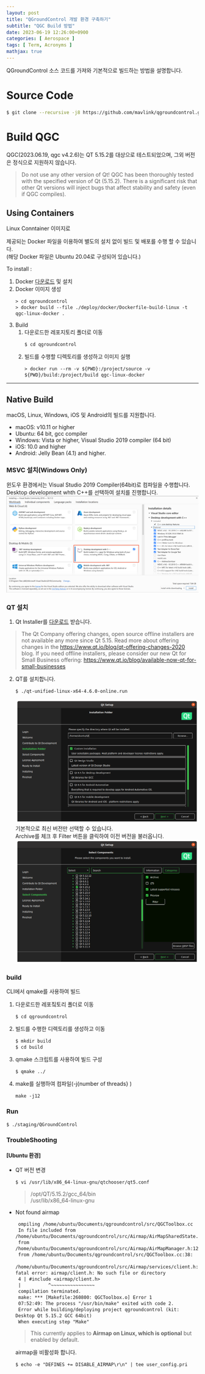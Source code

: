 ```yaml
---
layout: post
title: "QGroundControl 개발 환경 구축하기"
subtitle: "QGC Build 방법"
date: 2023-06-19 12:26:00+0900
categories: [ Aerospace ]
tags: [ Term, Acronyms ]
mathjax: true
---
```


QGroundControl 소스 코드를 가져와 기본적으로 빌드하는 방법을 설명합니다.

# Source Code

```bash
$ git clone --recursive -j8 https://github.com/mavlink/qgroundcontrol.git
```

# Build QGC

QGC(2023.06.19, qgc v4.2.6)는 QT 5.15.2를 대상으로 테스트되었으며, 그외 버전은 정식으로 지원하지 않습니다.
> Do not use any other version of Qt! QGC has been thoroughly tested with the specified version of Qt (5.15.2). There is
> a significant risk that other Qt versions will inject bugs that affect stability and safety (even if QGC compiles).

## Using Containers

Linux Conntainer 이미지로

제공되는 Docker 파일을 이용하여 별도의 설치 없이 빌드 및 배포를 수행 할 수 있습니다.  
(해당 Docker 파일은 Ubuntu 20.04로 구성되어 있습니다.)

To install :

1. Docker [다운로드](https://www.docker.com/) 및 설치
2. Docker 이미지 생성
   ```shell
   > cd qgroundcontrol
   > docker build --file ./deploy/docker/Dockerfile-build-linux -t qgc-linux-docker .
   ```
3. Build
    1) 다운로드한 레포지토리 폴더로 이동
       ```shell
       $ cd qgroundcontrol
       ```  
    2) 빌드를 수행할 디렉토리를 생성하고 이미지 실행
       ```shell
       > docker run --rm -v ${PWD}:/project/source -v ${PWD}/build:/project/build qgc-linux-docker
       ```

---

## Native Build

macOS, Linux, Windows, iOS 및 Android의 빌드를 지원합니다.

- macOS: v10.11 or higher
- Ubuntu: 64 bit, gcc compiler
- Windows: Vista or higher, Visual Studio 2019 compiler (64 bit)
- iOS: 10.0 and higher
- Android: Jelly Bean (4.1) and higher.

### MSVC 설치(Windows Only)

윈도우 환경에서는 Visual Studio 2019 Compiler(64bit)로 컴파일을 수행합니다.  
Desktop development whth C++를 선택하여 설치를 진행합니다.  
![MSVC-install](/resource/2023/20230619/20230619-img-3.png)

### QT 설치

1. Qt Installer를 [다운로드](https://www.qt.io/download-open-source) 받습니다.

> The Qt Company offering changes, open source offline installers are not available any more since Qt 5.15. Read more
> about offering changes in the https://www.qt.io/blog/qt-offering-changes-2020 blog.
> If you need offline installers, please consider our new Qt for Small Business
> offering: https://www.qt.io/blog/available-now-qt-for-small-businesses

2. QT를 설치합니다.
   ```bash
   $ ./qt-unified-linux-x64-4.6.0-online.run
   ```
   ![qt-install](/resource/2023/20230619/20230619-img-1.png)  
   기본적으로 최신 버전만 선택할 수 있습니다.  
   Archive를 체크 후 Filter 버튼을 클릭하여 이전 버전을 불러옵니다.  
   ![qt-install](/resource/2023/20230619/20230619-img-2.png)

### build

CLI에서 qmake를 사용하여 빌드

1) 다운로드한 레포짘토리 폴더로 이동
   ```shell
   $ cd qgroundcontrol
   ```
2) 빌드를 수행한 디렉토리를 생성하고 이동
   ```shell
   $ mkdir build
   $ cd build
   ```
3) qmake 스크립트를 사용하여 빌드 구성
   ```shell
   $ qmake ../
   ```
4) make를 실행하여 컴파일(-j{number of threads} )
   ```shell
   make -j12
   ```

### Run

```shell
$ ./staging/QGroundControl
```

### TroubleShooting

#### [Ubuntu 환경]

- QT 버전 변경
   ```bash
   $ vi /usr/lib/x86_64-linux-gnu/qtchooser/qt5.conf
   ```
  > /opt/QT/5.15.2/gcc_64/bin  
  /usr/lib/x86_64-linux-gnu
- Not found airmap
   ```
    ompiling /home/ubuntu/Documents/qgroundcontrol/src/QGCToolbox.cc
    In file included from /home/ubuntu/Documents/qgroundcontrol/src/Airmap/AirMapSharedState.h:17,
    from /home/ubuntu/Documents/qgroundcontrol/src/Airmap/AirMapManager.h:12,
    from /home/ubuntu/Documents/qgroundcontrol/src/QGCToolbox.cc:38:
    /home/ubuntu/Documents/qgroundcontrol/src/Airmap/services/client.h:4:10: fatal error: airmap/client.h: No such file or directory
    4 | #include <airmap/client.h>
    |          ^~~~~~~~~~~~~~~~~
    compilation terminated.
    make: *** [Makefile:260800: QGCToolbox.o] Error 1
    07:52:49: The process "/usr/bin/make" exited with code 2.
    Error while building/deploying project qgroundcontrol (kit: Desktop Qt 5.15.2 GCC 64bit)
    When executing step "Make"
   ```
  > This currently applies to __Airmap on Linux, which is optional__ but enabled by default.

  airmap을 비활성화 합니다.
    ```shell
    $ echo -e "DEFINES += DISABLE_AIRMAP\r\n" | tee user_config.pri
    ```
